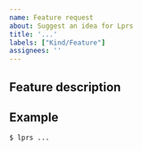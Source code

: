 ```yaml
---
name: Feature request
about: Suggest an idea for Lprs
title: '...'
labels: ["Kind/Feature"]
assignees: ''
---
```


## Feature description
<!-- A clear and concise description of what the feature is, and why you think it is needed. -->

## Example
<!-- A clear and concise example of how the feature will be used. (If needed) -->
```bash
$ lprs ...
```
